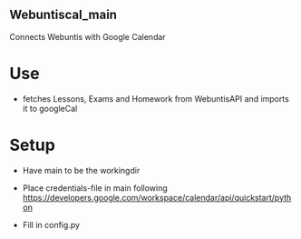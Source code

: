 ## Webuntiscal_main
Connects Webuntis with Google Calendar
# Use
* fetches Lessons, Exams and Homework from WebuntisAPI and imports it to googleCal
# Setup
* Have main to be the workingdir

* Place credentials-file in main following https://developers.google.com/workspace/calendar/api/quickstart/python

* Fill in config.py
